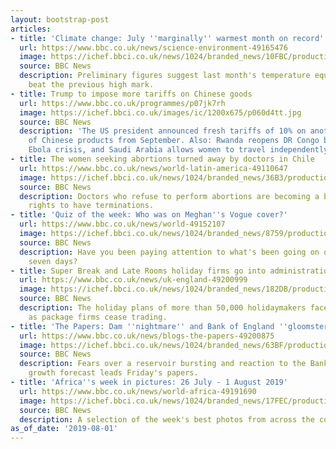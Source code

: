 ```yaml
---
layout: bootstrap-post
articles:
- title: 'Climate change: July ''marginally'' warmest month on record'
  url: https://www.bbc.co.uk/news/science-environment-49165476
  image: https://ichef.bbci.co.uk/news/1024/branded_news/10FBC/production/_108146596_gettyimages-838533522.jpg
  source: BBC News
  description: Preliminary figures suggest last month's temperature equalled or narrowly
    beat the previous high mark.
- title: Trump to impose more tariffs on Chinese goods
  url: https://www.bbc.co.uk/programmes/p07jk7rh
  image: https://ichef.bbci.co.uk/images/ic/1200x675/p060d4tt.jpg
  source: BBC News
  description: 'The US president announced fresh tariffs of 10% on another $300bn
    of Chinese products from September. Also: Rwanda reopens DR Congo border amid
    Ebola crisis, and Saudi Arabia allows women to travel independently.'
- title: The women seeking abortions turned away by doctors in Chile
  url: https://www.bbc.co.uk/news/world-latin-america-49110647
  image: https://ichef.bbci.co.uk/news/1024/branded_news/36B3/production/_108030041_gettyimages-1005411742.jpg
  source: BBC News
  description: Doctors who refuse to perform abortions are becoming a barrier to women's
    rights to have terminations.
- title: 'Quiz of the week: Who was on Meghan''s Vogue cover?'
  url: https://www.bbc.co.uk/news/world-49152107
  image: https://ichef.bbci.co.uk/news/1024/branded_news/8759/production/_108094643_hi055562335-1.jpg
  source: BBC News
  description: Have you been paying attention to what's been going on over the past
    seven days?
- title: Super Break and Late Rooms holiday firms go into administration
  url: https://www.bbc.co.uk/news/uk-england-49200999
  image: https://ichef.bbci.co.uk/news/1024/branded_news/182DB/production/_108153099_gettyimages-846495406.jpg
  source: BBC News
  description: The holiday plans of more than 50,000 holidaymakers face disruption
    as package firms cease trading.
- title: 'The Papers: Dam ''nightmare'' and Bank of England ''gloomsters'''
  url: https://www.bbc.co.uk/news/blogs-the-papers-49200875
  image: https://ichef.bbci.co.uk/news/1024/branded_news/63BF/production/_108153552_mirror.jpg
  source: BBC News
  description: Fears over a reservoir bursting and reaction to the Bank of England
    growth forecast leads Friday's papers.
- title: 'Africa''s week in pictures: 26 July - 1 August 2019'
  url: https://www.bbc.co.uk/news/world-africa-49191690
  image: https://ichef.bbci.co.uk/news/1024/branded_news/17FEC/production/_108148289_tv055547349.jpg
  source: BBC News
  description: A selection of the week's best photos from across the continent.
as_of_date: '2019-08-01'
---
```


